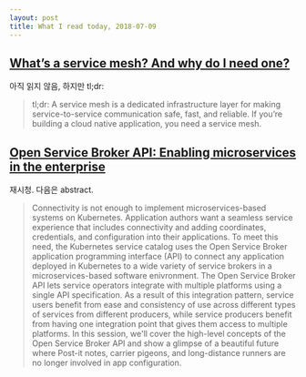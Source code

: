 ```yaml
---
layout: post
title: What I read today, 2018-07-09
---
```


## [What’s a service mesh? And why do I need one?](https://blog.buoyant.io/2017/04/25/whats-a-service-mesh-and-why-do-i-need-one/)

아직 읽지 않음, 하지만 tl;dr:

> tl;dr: A service mesh is a dedicated infrastructure layer for making service-to-service communication safe, fast, and reliable. If you’re building a cloud native application, you need a service mesh.

## [Open Service Broker API: Enabling microservices in the enterprise](https://www.youtube.com/watch?v=BaPMFZZ5lsc&t=0s&index=4&list=PLb_GJzQTmPUrpthu-5pyyEyKvPtwA50BI)

재시청. 다음은 abstract.

> Connectivity is not enough to implement microservices-based systems on Kubernetes. Application authors want a seamless service experience that includes connectivity and adding coordinates, credentials, and configuration into their applications. To meet this need, the Kubernetes service catalog uses the Open Service Broker application programming interface (API) to connect any application deployed in Kubernetes to a wide variety of service brokers in a microservices-based software enivronment. The Open Service Broker API lets service operators integrate with multiple platforms using a single API specification. As a result of this integration pattern, service users benefit from ease and consistency of use across different types of services from different producers, while service producers benefit from having one integration point that gives them access to multiple platforms. In this session, we'll cover the high-level concepts of the Open Service Broker API and show a glimpse of a beautiful future where Post-it notes, carrier pigeons, and long-distance runners are no longer involved in app configuration.
